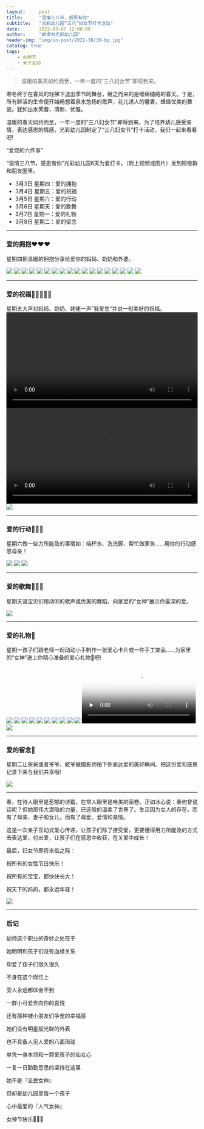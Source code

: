 ```yaml
---
layout:     post
title:      "温情三八节，感恩有你"
subtitle:   "光彩幼儿园“三八”妇女节打卡活动"
date:       2022-03-07 12:00:00
author:     "蚌埠市光彩幼儿园"
header-img: "img/in-post/2022-38/38-bg.jpg"
catalog: true
tags:
    - 女神节
    - 亲子互动
---
```


> 温暖的春天如约而至，一年一度的“三八妇女节”即将到来。


寒冬终于在春风的轻拂下退出季节的舞台，继之而来的是缠绵缱绻的春天。于是，所有鲜活的生命便开始畅想着泉水悠扬的歌声，花儿诱人的馨香，蜂蝶优美的舞姿。犹如出水芙蓉，清新、优雅。

温暖的春天如约而至，一年一度的“三八妇女节”即将到来。为了培养幼儿感受亲情，表达感恩的情感，光彩幼儿园制定了“三八妇女节”打卡活动，我们一起来看看吧!

“爱您的六件事”

“温情三八节，感恩有你”光彩幼儿园6天为爱打卡，（附上视频或图片）发到班级群和朋友圈里。

* 3月3日 星期四：爱的拥抱
* 3月4日 星期五：爱的祝福
* 3月5日 星期六：爱的行动
* 3月6日 星期天：爱的歌舞
* 3月7日 星期一：爱的礼物
* 3月8日 星期二：爱的留念
  
---

### 爱的拥抱❤❤❤

星期四把温暖的拥抱分享给爱你的妈妈、奶奶和外婆。

![](/img/in-post/2022-38/mom-0.jpg)
![](/img/in-post/2022-38/mom-1.jpg)
![](/img/in-post/2022-38/mom-2.jpg)
![](/img/in-post/2022-38/mom-3.jpg)
![](/img/in-post/2022-38/mom-4.jpg)
![](/img/in-post/2022-38/mom-5.jpg)
![](/img/in-post/2022-38/mom-6.jpg)
![](/img/in-post/2022-38/mom-7.jpg)
![](/img/in-post/2022-38/mom-8.jpg)
![](/img/in-post/2022-38/mom-9.jpg)
![](/img/in-post/2022-38/mom-10.jpg)
![](/img/in-post/2022-38/mom-11.jpg)
![](/img/in-post/2022-38/mom-12.jpg)
![](/img/in-post/2022-38/mom-13.jpg)
![](/img/in-post/2022-38/mom-14.jpg)
![](/img/in-post/2022-38/mom-15.jpg)
![](/img/in-post/2022-38/mom-16.jpg)
![](/img/in-post/2022-38/mom-end.jpg)

---

### 爱的祝福🧚👨‍👩‍👧‍👦

星期五大声对妈妈、奶奶、姥姥一声”我爱您“并说一句美好的祝福。
<video controls preload="auto" width="100%">
      <source src="/img/in-post/2022-38/bless-0.mp4" type="video/mp4">
</video>
<video controls preload="auto" width="100%">
      <source src="/img/in-post/2022-38/bless-1.mp4" type="video/mp4">
</video>
![](/img/in-post/2022-38/bless-end.jpg)

---

### 爱的行动🥳🥳🥳

星期六做一些力所能及的事情如：端杯水、洗洗脚、帮忙做家务……用你的行动感恩母亲！

![](/img/in-post/2022-38/action-0.jpg)
![](/img/in-post/2022-38/action-1.jpg)
![](/img/in-post/2022-38/action-end.jpg)

---

### 爱的歌舞🎻🥁🎤

星期天请宝贝们用动听的歌声或优美的舞蹈，向家里的“女神”展示你最深的爱。

![](/img/in-post/2022-38/dance.jpg)

---

### 爱的礼物🎁

星期一孩子们跟老师一起动动小手制作一张爱心卡片或一件手工饰品……为家里的“女神”送上你精心准备的爱心礼物🎁吧!

![](/img/in-post/2022-38/gift-0.jpg)
![](/img/in-post/2022-38/gift-1.jpg)
![](/img/in-post/2022-38/gift-2.jpg)
![](/img/in-post/2022-38/gift-3.jpg)
![](/img/in-post/2022-38/gift-4.jpg)
![](/img/in-post/2022-38/gift-5.jpg)
![](/img/in-post/2022-38/gift-6.jpg)
![](/img/in-post/2022-38/gift-7.jpg)
![](/img/in-post/2022-38/gift-8.jpg)
![](/img/in-post/2022-38/gift-9.jpg)
<video id="video_2" controls="" preload="none" poster="/img/in-post/2022-38/gift-end.jpg">
      <source id="gift" src="/img/in-post/2022-38/gift.mp4" type="video/mp4">
</video>
![](/img/in-post/2022-38/gift-end.jpg)

---

### 爱的留念🤳

星期二让爸爸或者爷爷、姥爷做摄影师拍下你表达爱的美好瞬间。把这份爱和感恩记录下来与我们共享哦!

![](/img/in-post/2022-38/dad.jpg)

---

春，在诗人眼里是葱郁的诗篇，在常人眼里是唯美的画卷。正如冰心说：春何曾说话呢？但她那伟大潜隐的力量，已这般的温柔了世界了。生活因为女人的存在，而有了母亲、妻子和女儿，而有了母爱、爱情和亲情。

这是一次亲子互动式爱心传递，让孩子们除了接受爱，更要懂得用力所能及的方式去表达爱，付出爱，让孩子们在感恩中收获，在关爱中成长！

最后，妇女节即将来临之际：

祝所有的女性节日快乐！

祝所有的宝宝，都快快长大！

祝天下的妈妈，都永远年轻！

![](/img/in-post/2022-38/foot.jpg)

---

### 后记

幼师这个职业的奇妙之处在于

她明明和孩子们没有血缘关系

却爱了孩子们很久很久

不身在这个岗位上

旁人永远都体会不到

一群小可爱奔向你的喜悦

还有那种被小朋友们争宠的幸福感

她们没有明星般光鲜的外表

也不具备人见人爱的八面玲珑

单凭一身本领和一颗爱孩子的仙女心

一复一日勤勤恳恳的坚持在这里

她不是『全民女神』

但却是幼儿园里每一个孩子

心中最爱的『人气女神』

女神节快乐🥳🥳🥳